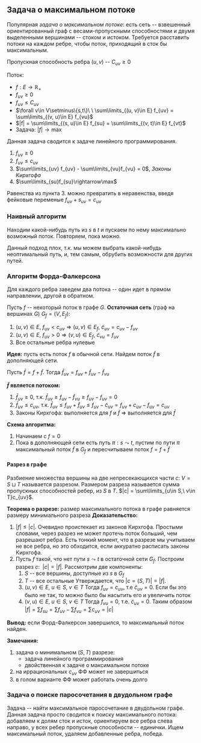 ## Задача о максимальном потоке

Популярная *задача о максимальном потоке*: есть сеть -- взвешенный ориентированный граф с весами-пропускными способностями и двумя выделенными вершинами -- стоком и истоком. Требуется расставить потоки на каждом ребре, чтобы поток, приходящий в сток бы максимальным.

Пропускная способность ребра $(u, v)$ -- $C_{uv}\geq 0$

Поток:
* $f: E\rightarrow \mathbb{R}_+$
* $f_{uv}\geq 0$
* $f_{uv}\leq C_{uv}$
* $\forall v\in V\setminus\{s,t\}\ \ \sum\limits_{(u, v)\in E} f_{uv} = \sum\limits_{(v, u)\in E} f_{vu}$
* $|f| = \sum\limits_{(s, u)\in E} f_{su} = \sum\limits_{(v, t)\in E} f_{vt}$
* Задача: $|f|\rightarrow \max$

Данная задача сводится к задаче линейного программирования.

1. $f_{uv}\geq 0$
2. $f_{uv}\leq c_{uv}$
3. $\sum\limits_{uv} f_{uv} - \sum\limits_{vu}f_{vu} = 0$, *Законы Кирхгофа*
4. $\sum\limits_{su}f_{su}\rightarrow\max$

Равенства из пункта 3. можно превратить в неравенства, введя фейковые переменые $f_{uv}+s_{uv}=c_{uv}$

### Наивный алгоритм

Находим какой-нибудь путь из $s$ в $t$ и пускаем по нему максимально возможный поток. Повторяем, пока можно.

Данный подход плох, т.к. мы можем выбрать какой-нибудь неоптимальный путь, и, тем самым, обрубить возможности для других путей.

### Алгоритм Форда-Фалкерсона

Для каждого ребра заведем два потока -- один идет в прямом направлении, другой в обратном.

Пусть $f$ -- некоторый поток в графе $G$. **Остаточная сеть** (граф на вершинах $G$) $G_f = (V, E_f)$:
1. $(u, v)\in E,\ f_{uv}<c_{uv}\Rightarrow (u,v)\in E_f,\ \tilde{c}_{uv} = c_{uv} - f_{uv}$
2. $(u, v)\in E,\ f_{uv} > 0\Rightarrow (v, u)\in E_f,\ \tilde{c}_{vu} = f_{uv}$
3. Все остальные ребра нулевые

**Идея:** пусть есть поток $f$ в обычной сети. Найдем поток $\tilde{f}$ в дополняющей сети.

Пусть $\bar{f} = f + \tilde{f}$. Тогда $\bar{f}_{uv} = f_{uv}+\tilde{f}_{uv} - \tilde{f}_{vu}$

**$\bar{f}$ является потоком:**
1. $\bar{f}_{uv}\geq 0$, т.к. $\bar{f}_{uv}\geq f_{uv} - \tilde{f}_{vu}\geq f_{uv}-f_{uv} = 0$
2. $\bar{f}_{uv}\leq c_{uv}$, т.к. $\bar{f}_{uv}\leq f_{uv} + \tilde{f}_{uv}\leq f_{uv}-\tilde{c}_{uv} = f_{uv} + c_{uv}-f_{uv} = c_{uv}$
3. Законы Кирхгофа: выполняется для $f$ и $\tilde{f}\ \Rightarrow$ выполняется для $\bar{f}$

**Схема алгоритма:**
1. Начинаем с $f=0$
2. Пока в дополняющей сети есть путь $\pi:s\leadsto t$, пустим по пути $\pi$ максимальный поток $\tilde{f}$ в $G_f$ и пересчитываем поток $f = f + \tilde{f}$

#### Разрез в графе

Разбиение множества вершины на две непресекающихся части $c:\ V = S\sqcup T$ называется разрезом.
Размером разреза называется сумма пропускных способностей ребер, из $S$ в $T$. $|c| = \sum\limits_{u\in S,\ v\in T}c_{uv}$.

**Теорема о разрезе:** размер максимального потока в графе равняется размеру минимального разреза
**Доказательство:**
1. $|f|\leq|c|$. Очевидно проистекает из законов Кирхгофа. Простыми словами, через разрез не может протечь поток больший, чем разрешают ребра. Есть тонкий момент, что в разрезе мы учитываем не все ребра, но это обходится, если аккуратно расписать законы Кирхгофа.
2. Пусть $f$ такой, что нет пути $s\leadsto t$ в остаточной сети $G_f$. Построим разрез $c:\ \ |c| = |f|$.
    Рассмотрим две компоненты:
    1. $S$ -- все вершины, доступные из $s$ в $G_f$
    2. $T$ -- все остальные
    Утверждается, что $|c = (S, T)| = |f|$.
    1. $(u, v)\in E,\ u\in S,\ v\in T$ Тогда $f_{uv} = c_{uv}$, т.е $\tilde{c}_{uv} = 0$. Если бы это было не так, то можно было бы насытить его и увеличить поток
    2. $(v, u)\in E,\ u\in S,\ v\in T$ Тогда $f_{vu} = 0$, т.е. $\tilde{c}_{uv} = 0$.
    Таким образом $|f| = \sum f_{su} = \sum f_{uv} - \sum f_{vu} = \sum c_{uv} = |c|$

**Вывод:** если Форд-Фалкерсон завершился, то максимальный поток найден.

**Замечания:**
1. задача о минимальном $(S, T)$ разрезе:
    - задача линейного программирования
    - двойственная к задаче о максимальном потоке
2. на иррациональных $c_{uv}$ ФФ может не завершиться
3. в голом варианте ФФ может работать очень долго

### Задача о поиске паросочетания в двудольном графе

Задача -- найти максимальное паросочетание в двудольном графе. Данная задача просто сводится к поиску максимального потока: добавляем к долям сток и исток, ориентируем все ребра слева направо, у всех ребер пропускные способности -- единички. Ищем максимальный поток, удаляем добавленные ребра, победа.
